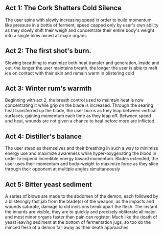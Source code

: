 ## Act 1: The Cork Shatters Cold Silence

The user spins with slowly increasing speed in order to build momentum like pressure in a bottle of ferment, speed capped only by user's own ability as they slowly shift their weigh and concentrate their entire body's weight into a single blow  aimed at major organs


## Act 2: The first shot's burn.

Slowing breathing to maximize both heat transfer and generation, inside and out. the longer the user maintains breath, the longer the user is able to melt ice on contact with their skin and remain warm in blistering cold


## Act 3: Winter rum's warmth

Beginning with act 2, the breath control used to maintain heat is now concentrating it while grip on the blade is increased. Through the searing heat transferred up the blade, the user burns as they leap between vertical surfaces, gaining momentum each time as they leap off. Between speed and heat, wounds are not given a chance to heal before more are inflicted.


## Act 4: Distiller's balance

The user steadies themselves and their breathing in such a way to minimize energy use and maximize awareness while hyper-oxygenating the blood in order to expend incredible energy toward momentum. Blades extended, the user uses their momentum and body-weight to maximize force as they slice through their opponent at multiple angles simultaneously


## Act 5: Bitter yeast sediment

A series of blows are made to the abdomen of the demon, each followed by a blisteringly fast jab from the blade(s) of the weapon, as the impacts and wounds saturate, damage to old incisions break apart the flesh. The instant the innards are visible, they are to quickly and precisely obliterate all major and most minor organs faster than pain can register. Much like the death of yeast leaving sediment at the bottom of fermentation jugs, so too do the minced flesh of a demon fall away as their death approaches


